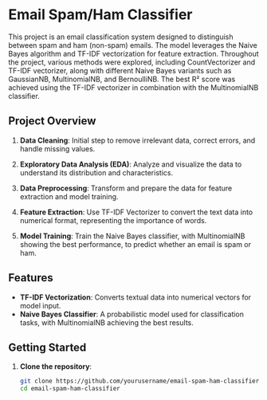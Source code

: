 # Email Spam/Ham Classifier

This project is an email classification system designed to distinguish between spam and ham (non-spam) emails. The model leverages the Naive Bayes algorithm and TF-IDF vectorization for feature extraction. Throughout the project, various methods were explored, including CountVectorizer and TF-IDF vectorizer, along with different Naive Bayes variants such as GaussianNB, MultinomialNB, and BernoulliNB. The best R² score was achieved using the TF-IDF vectorizer in combination with the MultinomialNB classifier.

## Project Overview

1. **Data Cleaning**: Initial step to remove irrelevant data, correct errors, and handle missing values.

2. **Exploratory Data Analysis (EDA)**: Analyze and visualize the data to understand its distribution and characteristics.

3. **Data Preprocessing**: Transform and prepare the data for feature extraction and model training.

4. **Feature Extraction**: Use TF-IDF Vectorizer to convert the text data into numerical format, representing the importance of words.

5. **Model Training**: Train the Naive Bayes classifier, with MultinomialNB showing the best performance, to predict whether an email is spam or ham.

## Features

- **TF-IDF Vectorization**: Converts textual data into numerical vectors for model input.
- **Naive Bayes Classifier**: A probabilistic model used for classification tasks, with MultinomialNB achieving the best results.

## Getting Started

1. **Clone the repository**:
   ```bash
   git clone https://github.com/yourusername/email-spam-ham-classifier.git
   cd email-spam-ham-classifier

